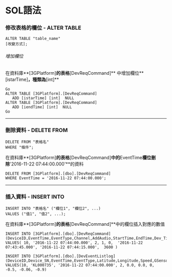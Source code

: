 # SOL語法

### 修改表格的欄位 - ALTER TABLE

```
ALTER TABLE "table_name"
[改變方式];
```

###### 增加欄位

在資料庫**[3GPlatform]**的表格**[DevReqCommand]** 中增加欄位**[istarTime]**，種類為**[int]**

```
Go
ALTER TABLE [3GPlatform].[DevReqCommand] 
   ADD [istarTime] [int]  NULL
ALTER TABLE [3GPlatform].[DevReqCommand] 
   ADD [iendTime] [int]  NULL 
Go
```





------

### 刪除資料 - DELETE FROM

```
DELETE FROM "表格名"
WHERE "條件";
```

在資料庫**[3GPlatform]**的表格**[DevReqCommand]**中的**EventTime**欄位刪除**'2016-11-22 07:44:00.000'**的資料

```
DELETE FROM [3GPlatform].[dbo].[DevReqCommand]
WHERE EventTime = '2016-11-22 07:44:00.000';
```



------

### 插入資料 - INSERT INTO

```
INSERT INTO "表格名" ("欄位1", "欄位2", ...)
VALUES ("值1", "值2", ...);
```

在資料庫**[3GPlatform]**的表格**[DevReqCommand]**中的欄位插入對應的數值

```
INSERT INTO [3GPlatform].[dbo].[DevReqCommand] (DeviceID,EventTime,EventType,Channel,AddAudio,StartTime,EndTime,Dev_TimeBase)
VALUES( 10, '2016-11-22 07:44:00.000', 2, 1, 0,  '2016-11-22 07:43:45.000', '2016-11-22 07:44:15.000',  3600 )
```

```
INSERT INTO [3GPlatform].[dbo].[DevEventListlog](DeviceID,Device_SN,EventTime,EventType,Latitude,Longitude,Speed,GSensor_X,GSensor_Y,GSensor_Z)
VALUES(10, 'KL000735', '2016-11-22 07:44:00.000', 2, 0.0, 0.0, 0, -0.5, -0.06, -0.9)
```





